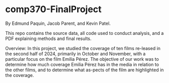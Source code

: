 # comp370-FinalProject

By Edmund Paquin, Jacob Parent, and Kevin Patel. 

This repo contains the source data, all code used to conduct analysis, and a PDF explaining methods and final results. 

Overview:
In this project, we studied the coverage of ten films re-leased in the second half of 2024, primarily in October and November, with a particular focus on the film Emilia Pérez. The objective of our work was to determine how much coverage Emilia Pérez has in the media in relation to the other films, and to determine what as-pects of the film are highlighted in the coverage.
